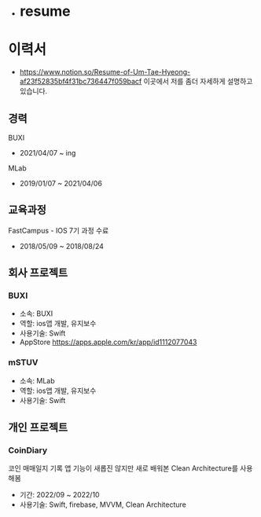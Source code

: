 * # resume
# 이력서

* https://www.notion.so/Resume-of-Um-Tae-Hyeong-af23f52835bf4f31bc736447f059bacf  이곳에서 저를 좀더 자세하게 설명하고 있습니다.

## 경력

BUXI
* 2021/04/07 ~ ing

MLab
* 2019/01/07 ~ 2021/04/06

## 교육과정
FastCampus - IOS 7기 과정 수료
* 2018/05/09 ~ 2018/08/24

## 회사 프로젝트
### BUXI
* 소속: BUXI
* 역할: ios앱 개발, 유지보수
* 사용기술: Swift
* AppStore https://apps.apple.com/kr/app/id1112077043

### mSTUV
* 소속: MLab
* 역할: ios앱 개발, 유지보수
* 사용기술: Swift

## 개인 프로젝트

### CoinDiary
코인 매매일지 기록 앱
기능이 새롭진 않지만 새로 배워본 Clean Architecture를 사용해봄
* 기간: 2022/09 ~ 2022/10
* 사용기술: Swift, firebase, MVVM, Clean Architecture




